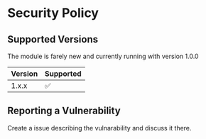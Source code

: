 # Security Policy

## Supported Versions

The module is farely new and currently running with version 1.0.0

| Version | Supported          |
| ------- | ------------------ |
| 1.x.x   | :white_check_mark: |

## Reporting a Vulnerability

Create a issue describing the vulnarability and discuss it there.
